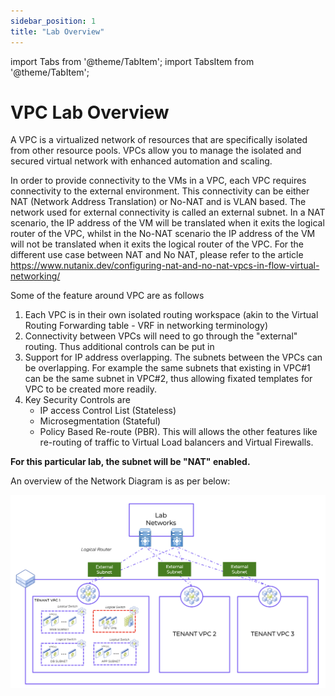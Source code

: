 ```yaml
---
sidebar_position: 1
title: "Lab Overview"
---
```



import Tabs from '@theme/TabItem';
import TabsItem from '@theme/TabItem';


# VPC Lab Overview


A VPC is a virtualized network of resources that are specifically isolated from other resource pools. VPCs allow you to manage the isolated and secured virtual network with enhanced automation and scaling. 

In order to provide connectivity to the VMs in a VPC, each VPC requires connectivity to the external environment. This connectivity can be either NAT (Network Address Translation) or No-NAT and is VLAN based. The network used for external connectivity is called an external subnet. In a NAT scenario, the IP address of the VM will be translated when it exits the logical router of the VPC, whilst in the No-NAT scenario the IP address of the VM will not be translated when it exits the logical router of the VPC. For the different use case between NAT and No NAT, please refer to the article https://www.nutanix.dev/configuring-nat-and-no-nat-vpcs-in-flow-virtual-networking/

Some of the feature around VPC are as follows
1.  Each VPC is in their own isolated routing workspace (akin to the Virtual Routing Forwarding table - VRF in networking terminology)
2.  Connectivity between VPCs will need to go through the "external" routing. Thus additional controls can be put in 
3.  Support for IP address overlapping. The subnets between the VPCs can be overlapping. For example the same subnets that existing in VPC#1 can be the same subnet in VPC#2, thus allowing fixated templates for VPC to be created more readily. 
4.  Key Security Controls are 
    -   IP access Control List (Stateless) 
    -   Microsegmentation (Stateful)
    -   Policy Based Re-route (PBR). This will allows the other features like re-routing of traffic to Virtual Load balancers and Virtual Firewalls. 

**For this particular lab, the subnet will be "NAT" enabled.**

An overview of the Network Diagram is as per below:

![](img/Lab1/vpc_overview.png)



